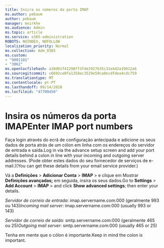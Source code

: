 ```yaml
---
title: Insira os números da porta IMAP
ms.author: pebaum
author: pebaum
manager: mnirkhe
ms.audience: Admin
ms.topic: article
ms.service: o365-administration
ROBOTS: NOINDEX, NOFOLLOW
localization_priority: Normal
ms.collection: Adm_O365
ms.custom:
- "9001101"
- "3062"
ms.openlocfilehash: a38d01f41298ff3fde1927635c31e442a19012a6
ms.sourcegitcommit: c6692ce0fa1358ec3529e59ca0ecdfdea4cdc759
ms.translationtype: MT
ms.contentlocale: pt-PT
ms.lasthandoff: 09/14/2020
ms.locfileid: "47709450"
---
```

# <a name="enter-imap-port-numbers"></a><span data-ttu-id="d7973-102">Insira os números da porta IMAP</span><span class="sxs-lookup"><span data-stu-id="d7973-102">Enter IMAP port numbers</span></span>

<span data-ttu-id="d7973-103">Faça login através do ecrã de configuração antecipada e adicione os seus dados de porta atrás de um cólon em linha com os endereços do servidor de entrada e saída.</span><span class="sxs-lookup"><span data-stu-id="d7973-103">Log in via the advance setup screen and add your port details behind a colon in line with your incoming and outgoing server addresses.</span></span> <span data-ttu-id="d7973-104">(Pode obter estes dados do seu fornecedor de serviços de e-mail.)</span><span class="sxs-lookup"><span data-stu-id="d7973-104">(You can get these details from your email service provider.)</span></span> 

<span data-ttu-id="d7973-105">Vá a **Definições**  >  **Adicionar Conta**  >  **IMAP** > e clique em Mostrar **Definições avançadas;** em seguida, insira os seus dados.</span><span class="sxs-lookup"><span data-stu-id="d7973-105">Go to **Settings** > **Add Account** > **IMAP** > and click **Show advanced settings**; then enter your details.</span></span> 

<span data-ttu-id="d7973-106">*Servidor de correio de entrada*: imap.servername.com:000 (geralmente 993 ou 143)</span><span class="sxs-lookup"><span data-stu-id="d7973-106">*Incoming mail server*: imap.servername.com:000 (usually 993 or 143)</span></span> 

<span data-ttu-id="d7973-107">*Servidor de correio de saída*: smtp.servername.com:000 (geralmente 465 ou 25)</span><span class="sxs-lookup"><span data-stu-id="d7973-107">*Outgoing mail server*: smtp.servername.com:000 (usually 465 or 25)</span></span> 

<span data-ttu-id="d7973-108">Tenha em mente que o cólon é importante.</span><span class="sxs-lookup"><span data-stu-id="d7973-108">Keep in mind the colon is important.</span></span> 
